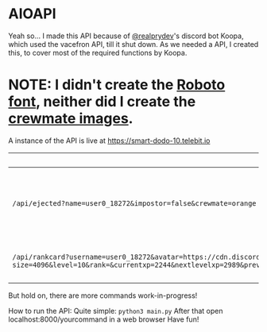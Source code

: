 # AIOAPI
Yeah so...
I made this API because of [@realprydev](https://github.com/realprydev)'s discord bot Koopa, which used the vacefron API, till it shut down. As we needed a API, I created this, to cover most of the required functions by Koopa.

# NOTE: I didn't create the [Roboto font](https://fonts.google.com/selection?query=roboto), neither did I create the [crewmate images](https://www.reddit.com/r/AmongUs/comments/iut5y2/couldnt_find_many_pngs_of_the_among_us_characters/#lightbox).

A instance of the API is live at https://smart-dodo-10.telebit.io

| URL example                                                                                                                                                                                                                                                                                                                                                                                                                                                                                                                                      | Result                                                      |   |
|--------------------------------------------------------------------------------------------------------------------------------------------------------------------------------------------------------------------------------------------------------------------------------------------------------------------------------------------------------------------------------------------------------------------------------------------------------------------------------------------------------------------------------------------------|-------------------------------------------------------------|---|
| `/api/ejected?name=user0_18272&impostor=false&crewmate=orange`                                                                                                                                                                                                                                                                                                                                                                                                                                                                     | Returns an Image. Crewmate is orange, and not the impostor. |   |
| `/api/rankcard?username=user0_18272&avatar=https://cdn.discordapp.com/avatars/1213799919920484364/3b13f8d04b4cced3dbd9a7fdf35405f8.png?size=4096&level=10&rank=&currentxp=2244&nextlevelxp=2989&previouslevelxp=0&acustombg=https://media.discordapp.net/attachments/977470725730488360/1026557633731235894/Untitled165_20221003191308.jpg&xpcolor=F8F8F9&isboosting=false` | Returns an Image (rank card)                                                                                                                                                                                                                                                                                                                                                                                                                                                                   


But hold on, there are more commands work-in-progress!

How to run the API:
Quite simple: `python3 main.py`
After that open localhost:8000/yourcommand in a web browser
Have fun!
